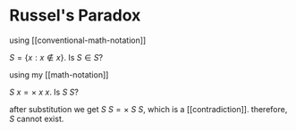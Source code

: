 # Russel's Paradox

using [[conventional-math-notation]]

$S = \lbrace x : x \notin x \rbrace$. Is $S \in S$?

using my [[math-notation]]

$S\ x = \times\ x\ x$. Is $S\ S$?

after substitution we get $S\ S = \times\ S\ S$, which is a [[contradiction]]. therefore, $S$ cannot exist.
